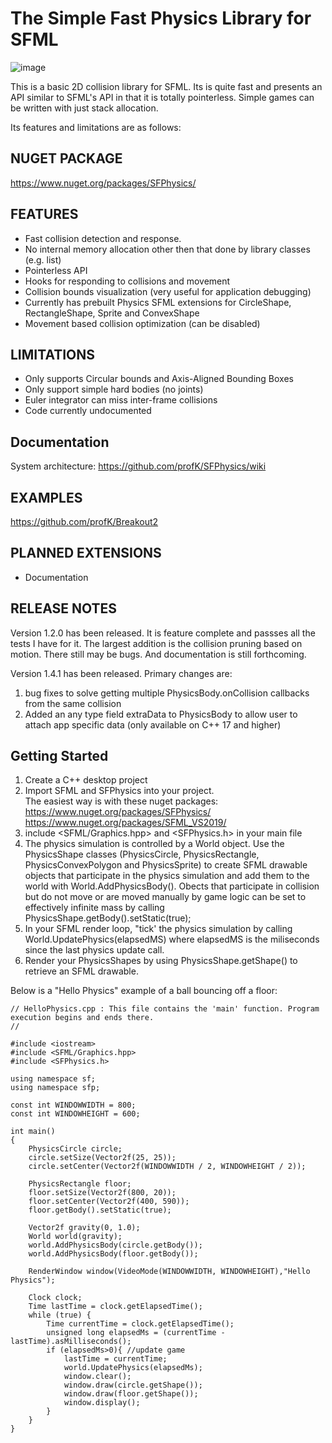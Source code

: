 # The Simple Fast Physics Library for SFML

![image](https://user-images.githubusercontent.com/4048613/166339619-9e51b359-07c4-461d-841e-e6493b1cd180.png)


This is a basic 2D collision library for SFML.  Its is quite fast and presents an API similar to SFML's API in that it is totally pointerless.  Simple games can be written with just stack allocation.

Its features and limitations are as follows:

## NUGET PACKAGE
https://www.nuget.org/packages/SFPhysics/

## FEATURES
* Fast collision detection and response.
* No internal memory allocation other then that done by library classes (e.g. list<T>)
* Pointerless API
* Hooks for responding to collisions and movement
* Collision bounds visualization (very useful for application debugging)
* Currently has prebuilt Physics SFML extensions for CircleShape, RectangleShape, Sprite and ConvexShape
* Movement based collision optimization (can be disabled)

## LIMITATIONS
* Only supports Circular bounds and Axis-Aligned Bounding Boxes
* Only support simple hard bodies (no joints)
* Euler integrator can miss inter-frame collisions
* Code currently undocumented


## Documentation
System architecture: https://github.com/profK/SFPhysics/wiki

## EXAMPLES
https://github.com/profK/Breakout2  

## PLANNED EXTENSIONS
* Documentation
  
## RELEASE NOTES
Version 1.2.0 has been released.  It is feature complete and passses all the tests I have for it.  The largest addition is the
collision pruning based on motion.
There still may be bugs.  And documentation is still forthcoming.

Version 1.4.1 has been released.  Primary changes are:
1. bug fixes to solve getting multiple PhysicsBody.onCollision callbacks from the same collision
2. Added an any type field extraData to PhysicsBody to allow user to attach app specific data (only available on C++ 17 and higher)

## Getting Started
1.  Create a C++ desktop project
2.  Import SFML and SFPhysics into your project.   
    The easiest way is with these nuget packages:  
    https://www.nuget.org/packages/SFPhysics/  
    https://www.nuget.org/packages/SFML_VS2019/  
3. include <SFML/Graphics.hpp>  and <SFPhysics.h> in your main file
4. The physics simulation is controlled by a World object.  Use the PhysicsShape classes (PhysicsCircle, PhysicsRectangle, PhysicsConvexPolygon and PhysicsSprite) to create SFML drawable objects that participate in the physics simulation and add them to the world with World.AddPhysicsBody(). Obects that participate in collision but do not move or are moved manually by game logic can be set to effectively infinite mass by calling PhysicsShape.getBody().setStatic(true);
5. In your SFML render loop, "tick' the physics simulation by calling World.UpdatePhysics(elapsedMS) where elapsedMS is the miliseconds since the last physics update call.
6. Render your PhysicsShapes by using PhysicsShape.getShape() to retrieve an SFML drawable.  

Below is a "Hello Physics" example of a ball bouncing off a floor:
  
```
// HelloPhysics.cpp : This file contains the 'main' function. Program execution begins and ends there.
//

#include <iostream>
#include <SFML/Graphics.hpp>
#include <SFPhysics.h>

using namespace sf;
using namespace sfp;

const int WINDOWWIDTH = 800;
const int WINDOWHEIGHT = 600;

int main()
{
    PhysicsCircle circle;
    circle.setSize(Vector2f(25, 25));
    circle.setCenter(Vector2f(WINDOWWIDTH / 2, WINDOWHEIGHT / 2));

    PhysicsRectangle floor;
    floor.setSize(Vector2f(800, 20));
    floor.setCenter(Vector2f(400, 590));
    floor.getBody().setStatic(true);

    Vector2f gravity(0, 1.0);
    World world(gravity);
    world.AddPhysicsBody(circle.getBody());
    world.AddPhysicsBody(floor.getBody());

    RenderWindow window(VideoMode(WINDOWWIDTH, WINDOWHEIGHT),"Hello Physics");

    Clock clock;
    Time lastTime = clock.getElapsedTime();
    while (true) {
        Time currentTime = clock.getElapsedTime();
        unsigned long elapsedMs = (currentTime - lastTime).asMilliseconds();
        if (elapsedMs>0){ //update game
            lastTime = currentTime;
            world.UpdatePhysics(elapsedMs);
            window.clear();
            window.draw(circle.getShape());
            window.draw(floor.getShape());
            window.display();
        }
    }
}
```
